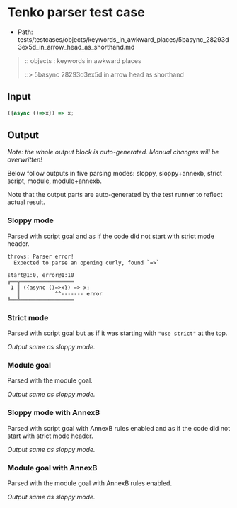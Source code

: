 # Tenko parser test case

- Path: tests/testcases/objects/keywords_in_awkward_places/5basync_28293d3ex5d_in_arrow_head_as_shorthand.md

> :: objects : keywords in awkward places
>
> ::> 5basync 28293d3ex5d in arrow head as shorthand

## Input

`````js
({async ()=>x}) => x;
`````

## Output

_Note: the whole output block is auto-generated. Manual changes will be overwritten!_

Below follow outputs in five parsing modes: sloppy, sloppy+annexb, strict script, module, module+annexb.

Note that the output parts are auto-generated by the test runner to reflect actual result.

### Sloppy mode

Parsed with script goal and as if the code did not start with strict mode header.

`````
throws: Parser error!
  Expected to parse an opening curly, found `=>`

start@1:0, error@1:10
╔══╦═════════════════
 1 ║ ({async ()=>x}) => x;
   ║           ^^------- error
╚══╩═════════════════

`````

### Strict mode

Parsed with script goal but as if it was starting with `"use strict"` at the top.

_Output same as sloppy mode._

### Module goal

Parsed with the module goal.

_Output same as sloppy mode._

### Sloppy mode with AnnexB

Parsed with script goal with AnnexB rules enabled and as if the code did not start with strict mode header.

_Output same as sloppy mode._

### Module goal with AnnexB

Parsed with the module goal with AnnexB rules enabled.

_Output same as sloppy mode._
